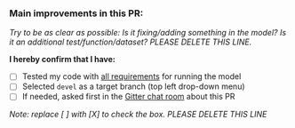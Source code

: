 ### Main improvements in this PR:
*Try to be as clear as possible: Is it fixing/adding something in the model? Is it an additional test/function/dataset? PLEASE DELETE THIS LINE.*

**I hereby confirm that I have:**

- [ ] Tested my code with [all requirements](https://github.com/SysBioChalmers/Kluyveromyces_marxianus-GEM#required-software---contributor) for running the model
- [ ] Selected `devel` as a target branch (top left drop-down menu)
- [ ] If needed, asked first in the [Gitter chat room](https://gitter.im/SysBioChalmers/Kluyveromyces_marxianus-GEM) about this PR

*Note: replace [ ] with [X] to check the box. PLEASE DELETE THIS LINE*
